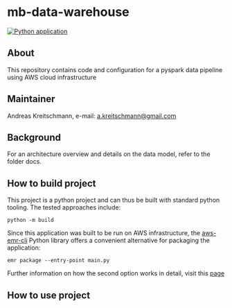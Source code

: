 # mb-data-warehouse
[![Python application](https://github.com/AndyLeGrand/mb-data-warehouse/actions/workflows/python-app.yml/badge.svg)](https://github.com/AndyLeGrand/mb-data-warehouse/actions/workflows/python-app.yml)

## About

This repository contains code and configuration for a pyspark data pipeline using AWS cloud infrastructure

## Maintainer

Andreas Kreitschmann, e-mail: [a.kreitschmann@gmail.com](mailto:a.kreitschmann@gmail.com)

## Background

For an architecture overview and details on the data model, refer to the folder docs.

## How to build project

This project is a python project and can thus be built with standard python tooling.
The tested approaches include: 

    python -m build

Since this application was built to be run on AWS infrastructure, the [aws-emr-cli](https://pypi.org/project/aws-emr-cli/) Python library
offers a convenient alternative for packaging the application:

    emr package --entry-point main.py

Further information on how the second option works in detail, visit this [page](https://aws.amazon.com/de/blogs/big-data/build-deploy-and-run-spark-jobs-on-amazon-emr-with-the-open-source-emr-cli-tool/)

## How to use project



